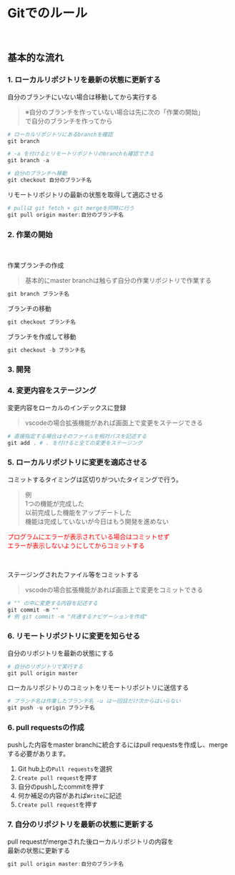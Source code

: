 # **Gitでのルール**

<br />

## 基本的な流れ


### 1. ローカルリポジトリを最新の状態に更新する

自分のブランチにいない場合は移動してから実行する
> ※自分のブランチを作っていない場合は先に次の「作業の開始」    
> で自分のブランチを作ってから

```powershell
# ローカルリポジトリにあるbranchを確認
git branch

# -a を付けるとリモートリポジトリのbranchも確認できる
git branch -a

# 自分のブランチへ移動
git checkout 自分のブランチ名
```

リモートリポジトリの最新の状態を取得して適応させる

```powershell
# pullは git fetch + git mergeを同時に行う
git pull origin master:自分のブランチ名
```

### 2. 作業の開始

<br />

作業ブランチの作成
>基本的にmaster branchは触らず自分の作業リポジトリで作業する

```powershell
git branch ブランチ名
```

ブランチの移動

```powershell
git checkout ブランチ名
```

ブランチを作成して移動

```powershell
git checkout -b ブランチ名
```

### 3. 開発

### 4. 変更内容をステージング

変更内容をローカルのインデックスに登録
> vscodeの場合拡張機能があれば画面上で変更をステージできる

```powershell
# 直接指定する場合はそのファイルを相対パスを記述する
git add . # . を付けると全ての変更をステージング
```

### 5. ローカルリポジトリに変更を適応させる

コミットするタイミングは区切りがついたタイミングで行う。    
>例   
> 1つの機能が完成した   
> 以前完成した機能をアップデートした    
> 機能は完成していないが今日はもう開発を進めない    

<font color=red>プログラムにエラーが表示されている場合はコミットせず    
エラーが表示しないようにしてからコミットする</font>

<br />

ステージングされたファイル等をコミットする
> vscodeの場合拡張機能があれば画面上で変更をコミットできる

```powershell
# "" の中に変更する内容を記述する
git commit -m ""
# 例 git commit -m "共通するナビゲーションを作成"
```

### 6. リモートリポジトリに変更を知らせる

自分のリポジトリを最新の状態にする

```powershell
# 自分のリポジトリで実行する
git pull origin master
```

ローカルリポジトリのコミットをリモートリポジトリに送信する

```powershell
# ブランチ名は作業したブランチ名 -u は一回目だけ次からはいらない
git push -u origin ブランチ名
```

### 6. pull requestsの作成

pushした内容をmaster branchに統合するにはpull requestsを作成し、mergeする必要があります。   

1. Git hub上の`Pull requests`を選択
2. `Create pull request`を押す
3. 自分のpushしたcommitを押す
3. 何か補足の内容があれば`Write`に記述
4. `Create pull request`を押す

### 7. 自分のリポジトリを最新の状態に更新する

pull requestがmergeされた後ローカルリポジトリの内容を   
最新の状態に更新する

```powershell
git pull origin master:自分のブランチ名
```
